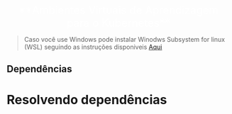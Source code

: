 
<style>
.titulo-centralizado {
	font-size: 24px;
	color: white;
}
</style>

<center class="titulo-centralizado">**Ambientes Virtuais de Aprendizagem para o Kubernetes**</center>



> Caso você use Windows pode instalar Winodws Subsystem for linux (WSL) seguindo as instruções disponiveis [Aqui](https://learn.microsoft.com/pt-br/windows/wsl/install#prerequisites)

## Dependências
	


# Resolvendo dependências
